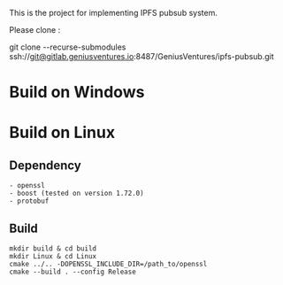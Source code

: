 This is the project for implementing IPFS pubsub system.

Please clone :

git clone --recurse-submodules ssh://git@gitlab.geniusventures.io:8487/GeniusVentures/ipfs-pubsub.git

# Build on Windows
# Build on Linux
## Dependency 
    - openssl
    - boost (tested on version 1.72.0)
    - protobuf 
## Build
    mkdir build & cd build
    mkdir Linux & cd Linux
    cmake ../.. -DOPENSSL_INCLUDE_DIR=/path_to/openssl
    cmake --build . --config Release
